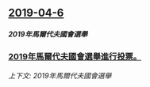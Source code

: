 ## [2019-04-6](/news/2019/04/6/index.md)

##### 2019年馬爾代夫國會選舉
### [2019年馬爾代夫國會選舉進行投票。 ](/news/2019/04/6/2019年馬爾代夫國會選舉進行投票.md)
_上下文: 2019年馬爾代夫國會選舉_


